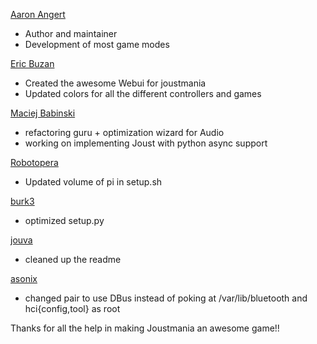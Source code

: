 [Aaron Angert](https://github.com/adangert)
* Author and maintainer
* Development of most game modes

[Eric Buzan](https://github.com/ericbuzan)
* Created the awesome Webui for joustmania
* Updated colors for all the different controllers and games

[Maciej Babinski](https://github.com/mbabinski-at-google)
* refactoring guru + optimization wizard for Audio
* working on implementing Joust with python async support

[Robotopera](https://github.com/Robotopera)
* Updated volume of pi in setup.sh

[burk3](https://github.com/burk3)
* optimized setup.py

[jouva](https://github.com/jouva)
* cleaned up the readme

[asonix](https://github.com/asonix)
* changed pair to use DBus instead of poking at /var/lib/bluetooth and hci{config,tool} as root

Thanks for all the help in making Joustmania an awesome game!!
